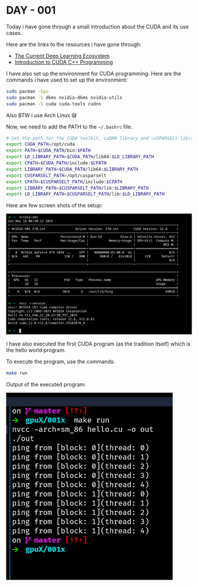 # DAY - 001

Today i have gone through a small introduction about the CUDA and its use cases.

Here are the links to the resources i have gone through:

- [The Current Deep Learning Ecosystem](https://github.com/Infatoshi/cuda-course/blob/master/01_Deep_Learning_Ecosystem/README.md#compilers)
- [Introduction to CUDA C++ Programming](https://docs.nvidia.com/cuda/cuda-c-programming-guide/index.html#introduction)

I have also set up the environment for CUDA programming. Here are the commands i have used to set up the environment:

```bash
sudo pacman -Syu
sudo pacman -S dkms nvidia-dkms nvidia-utils
sudo pacman -S cuda cuda-tools cudnn
```

Also BTW i use Arch Linux 😅

Now, we need to add the PATH to the `~/.bashrc` file.

```bash
# Set the path for the CUDA toolkit, cuDNN library and cuSPARSELt library
export CUDA_PATH=/opt/cuda
export PATH=$CUDA_PATH/bin:$PATH
export LD_LIBRARY_PATH=$CUDA_PATH/lib64:$LD_LIBRARY_PATH
export CPATH=$CUDA_PATH/include:$CPATH
export LIBRARY_PATH=$CUDA_PATH/lib64:$LIBRARY_PATH
export CUSPARSELT_PATH=/opt/cusparselt
export CPATH=$CUSPARSELT_PATH/include:$CPATH
export LIBRARY_PATH=$CUSPARSELT_PATH/lib:$LIBRARY_PATH
export LD_LIBRARY_PATH=$CUSPARSELT_PATH/lib:$LD_LIBRARY_PATH
```

Here are few screen shots of the setup:

![setup image](./img/001.png)

I have also executed the first CUDA program (as the tradition itself) which is the hello world program.

To execute the program, use the commands:

```bash
make run
```

Output of the executed program:

![output](./img/002.png)
